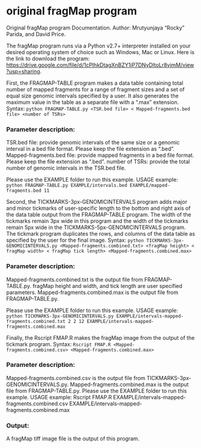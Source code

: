 # original fragMap program
Original fragMap program Documentation. 
Author: Mrutyunjaya “Rocky” Parida, and David Price.

The fragMap program runs via a Python v2.7+ interpreter installed on your desired operating system of choice such as Windows, Mac or Linux. Here is the link to download the program: https://drive.google.com/file/d/1cPIhkDtagXnBZY1jP7DNyDltoLr8vjmM/view?usp=sharing.

First, the FRAGMAP-TABLE program makes a data table containing total number of mapped fragments for a range of fragment sizes and a set of equal size genomic intervals specified by a user. It also generates the maximum value in the table as a separate file with a “.max” extension.
Syntax: 
```python FRAGMAP-TABLE.py <TSR.bed file> < Mapped-fragments.bed file> <number of TSRs>```

### Parameter description:
TSR.bed file: provide genomic intervals of the same size or a genomic interval in a bed file format. Please keep the file extension as “.bed”.
Mapped-fragments.bed file: provide mapped fragments in a bed file format. Please keep the file extension as “.bed”.
number of TSRs: provide the total number of genomic intervals in the TSR.bed file.

Please use the EXAMPLE folder to run this example.
USAGE example: 
```python FRAGMAP-TABLE.py EXAMPLE/intervals.bed EXAMPLE/mapped-fragments.bed 11```

Second, the TICKMARKS-3px-GENOMICINTERVALS program adds major and minor tickmarks of user-specific length to the bottom and right axis of the data table output from the FRAGMAP-TABLE program.  The width of the tickmarks remain 3px wide in this program and the width of the tickmarks remain 5px wide in the TICKMARKS-5px-GENOMICINTERVALS program. The tickmark program duplicates the rows, and columns of the data table as specified by the user for the final image. 
Syntax: 
```python TICKMARKS-3px-GENOMICINTERVALS.py <Mapped-fragments.combined.txt> <fragMap height> < fragMap width> < fragMap tick length> <Mapped-fragments.combined.max>```

### Parameter description:
Mapped-fragments.combined.txt is the output file from FRAGMAP-TABLE.py.
fragMap height and width, and tick length are user specified parameters.
Mapped-fragments.combined.max is the output file from FRAGMAP-TABLE.py.

Please use the EXAMPLE folder to run this example.
USAGE example: 
```python TICKMARKS-3px-GENOMICINTERVALS.py EXAMPLE/intervals-mapped-fragments.combined.txt 2 2 12 EXAMPLE/intervals-mapped-fragments.combined.max```

Finally, the Rscript FMAP.R makes the fragMap image from the output of the tickmark program.
Syntax: 
```Rscript FMAP.R <Mapped-fragments.combined.csv> <Mapped-fragments.combined.max>```

### Parameter description:
Mapped-fragments.combined.csv is the output file from TICKMARKS-3px-GENOMICINTERVALS.py.
Mapped-fragments.combined.max is the output file from FRAGMAP-TABLE.py.
Please use the EXAMPLE folder to run this example.
USAGE example: Rscript FMAP.R EXAMPLE/intervals-mapped-fragments.combined.csv EXAMPLE/intervals-mapped-fragments.combined.max

### Output:
A fragMap tiff image file is the output of this program.
